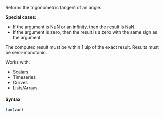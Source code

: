 Returns the trigonometric tangent of an angle. 

**Special cases:**
* If the argument is NaN or an infinity, then the result is NaN.
* If the argument is zero, then the result is a zero with the same sign as the argument.

The computed result must be within 1 ulp of the exact result. Results must be semi-monotonic.

Works with:
* Scalars
* Timeseries
* Curves
* Lists/Arrays

#### Syntax
```js
tan(var)
```
